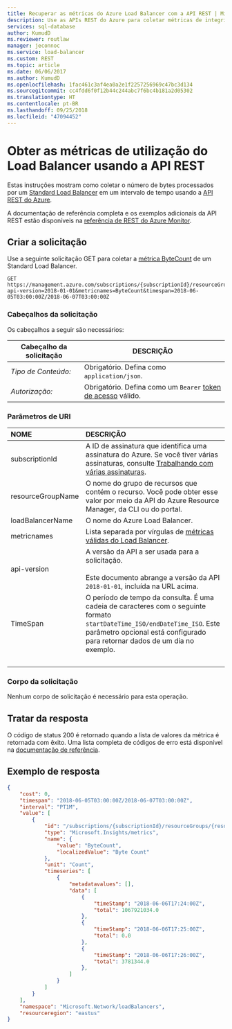 ```yaml
---
title: Recuperar as métricas do Azure Load Balancer com a API REST | Microsoft Docs
description: Use as APIs REST do Azure para coletar métricas de integridade e de utilização do Load Balancer em um determinado intervalo de datas e horários.
services: sql-database
author: KumudD
ms.reviewer: routlaw
manager: jeconnoc
ms.service: load-balancer
ms.custom: REST
ms.topic: article
ms.date: 06/06/2017
ms.author: KumudD
ms.openlocfilehash: 1fac461c3af4ea0a2e1f2257256969c47bc3d134
ms.sourcegitcommit: cc4fdd6f0f12b44c244abc7f6bc4b181a2d05302
ms.translationtype: HT
ms.contentlocale: pt-BR
ms.lasthandoff: 09/25/2018
ms.locfileid: "47094452"
---
```

# <a name="get-load-balancer-utilization-metrics-using-the-rest-api"></a>Obter as métricas de utilização do Load Balancer usando a API REST

Estas instruções mostram como coletar o número de bytes processados por um [Standard Load Balancer](/azure/load-balancer/load-balancer-standard-overview) em um intervalo de tempo usando a [API REST do Azure](/rest/api/azure/).

A documentação de referência completa e os exemplos adicionais da API REST estão disponíveis na [referência de REST do Azure Monitor](/rest/api/monitor). 

## <a name="build-the-request"></a>Criar a solicitação

Use a seguinte solicitação GET para coletar a [métrica ByteCount](/azure/load-balancer/load-balancer-standard-diagnostics#a-name--multidimensionalmetricsamulti-dimensional-metrics) de um Standard Load Balancer. 

```http
GET https://management.azure.com/subscriptions/{subscriptionId}/resourceGroups/{resourceGroupName}/providers/Microsoft.Network/loadBalancers/{loadBalancerName}/providers/microsoft.insights/metrics?api-version=2018-01-01&metricnames=ByteCount&timespan=2018-06-05T03:00:00Z/2018-06-07T03:00:00Z
```

### <a name="request-headers"></a>Cabeçalhos da solicitação

Os cabeçalhos a seguir são necessários: 

|Cabeçalho da solicitação|DESCRIÇÃO|  
|--------------------|-----------------|  
|*Tipo de Conteúdo:*|Obrigatório. Defina como `application/json`.|  
|*Autorização:*|Obrigatório. Defina como um `Bearer` [token de acesso](/rest/api/azure/#authorization-code-grant-interactive-clients) válido. |  

### <a name="uri-parameters"></a>Parâmetros de URI

| NOME | DESCRIÇÃO |
| :--- | :---------- |
| subscriptionId | A ID de assinatura que identifica uma assinatura do Azure. Se você tiver várias assinaturas, consulte [Trabalhando com várias assinaturas](https://docs.microsoft.com/cli/azure/manage-azure-subscriptions-azure-cli?view=azure-cli-latest#working-with-multiple-subscriptions). |
| resourceGroupName | O nome do grupo de recursos que contém o recurso. Você pode obter esse valor por meio da API do Azure Resource Manager, da CLI ou do portal. |
| loadBalancerName | O nome do Azure Load Balancer. |
| metricnames | Lista separada por vírgulas de [métricas válidas do Load Balancer](/azure/load-balancer/load-balancer-standard-diagnostics). |
| api-version | A versão da API a ser usada para a solicitação.<br /><br /> Este documento abrange a versão da API `2018-01-01`, incluída na URL acima.  |
| TimeSpan | O período de tempo da consulta. É uma cadeia de caracteres com o seguinte formato `startDateTime_ISO/endDateTime_ISO`. Este parâmetro opcional está configurado para retornar dados de um dia no exemplo. |
| &nbsp; | &nbsp; |

### <a name="request-body"></a>Corpo da solicitação

Nenhum corpo de solicitação é necessário para esta operação.

## <a name="handle-the-response"></a>Tratar da resposta

O código de status 200 é retornado quando a lista de valores da métrica é retornada com êxito. Uma lista completa de códigos de erro está disponível na [documentação de referência](/rest/api/monitor/metrics/list#errorresponse).

## <a name="example-response"></a>Exemplo de resposta 

```json
{
    "cost": 0,
    "timespan": "2018-06-05T03:00:00Z/2018-06-07T03:00:00Z",
    "interval": "PT1M",
    "value": [
        {
            "id": "/subscriptions/{subscriptionId}/resourceGroups/{resourceGroupName}/providers/Microsoft.Network/loadBalancers/{loadBalancerName}/providers/Microsoft.Insights/metrics/ByteCount",
            "type": "Microsoft.Insights/metrics",
            "name": {
                "value": "ByteCount",
                "localizedValue": "Byte Count"
            },
            "unit": "Count",
            "timeseries": [
                {
                    "metadatavalues": [],
                    "data": [
                        {
                            "timeStamp": "2018-06-06T17:24:00Z",
                            "total": 1067921034.0
                        },
                        {
                            "timeStamp": "2018-06-06T17:25:00Z",
                            "total": 0.0
                        },
                        {
                            "timeStamp": "2018-06-06T17:26:00Z",
                            "total": 3781344.0
                        },
                    ]
                }
            ]
        }
    ],
    "namespace": "Microsoft.Network/loadBalancers",
    "resourceregion": "eastus"
}
```